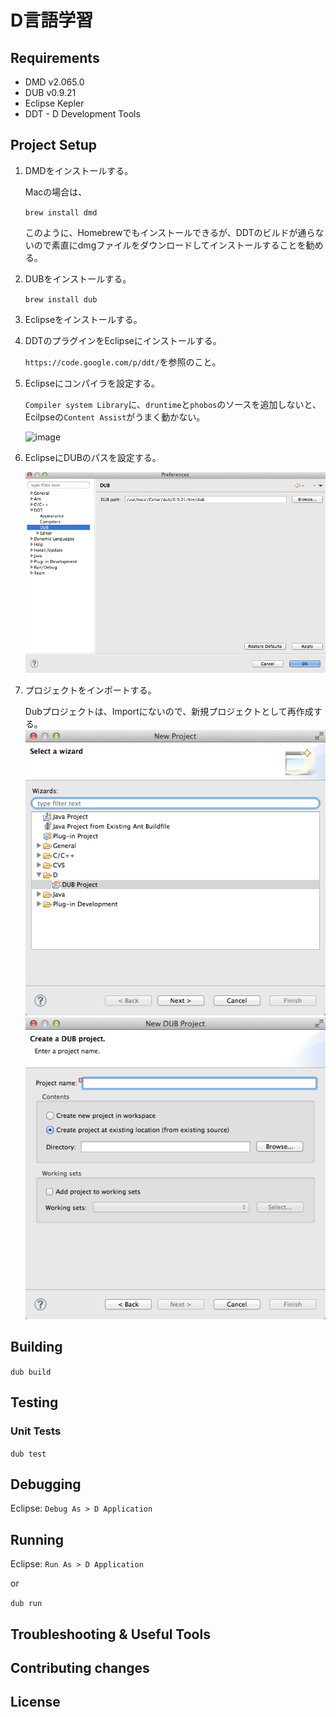 # D言語学習


## Requirements

- DMD v2.065.0
- DUB v0.9.21
- Eclipse Kepler
- DDT - D Development Tools

## Project Setup


1. DMDをインストールする。

    Macの場合は、
    
    `brew install dmd`
    
    このように、Homebrewでもインストールできるが、DDTのビルドが通らないので素直にdmgファイルをダウンロードしてインストールすることを勧める。
    
2. DUBをインストールする。

    `brew install dub`

3. Eclipseをインストールする。

4. DDTのプラグインをEclipseにインストールする。

     `https://code.google.com/p/ddt/`を参照のこと。

5. Eclipseにコンパイラを設定する。

    `Compiler system Library`に、`druntime`と`phobos`のソースを追加しないと、Ecilpseの`Content Assist`がうまく動かない。
    
    ![image](./Edit_compiler_と_Preferences.png)

6. EclipseにDUBのパスを設定する。

    ![image](Preferences.png)

7. プロジェクトをインポートする。

    Dubプロジェクトは、Importにないので、新規プロジェクトとして再作成する。
    ![image](New_Project.png)
    ![image](New_DUB_Project.png)


## Building

`dub build`

## Testing

### Unit Tests

`dub test`

## Debugging

Eclipse:
`Debug As > D Application`

## Running

Eclipse:
`Run As > D Application`

or

`dub run`

## Troubleshooting & Useful Tools

## Contributing changes

## License
